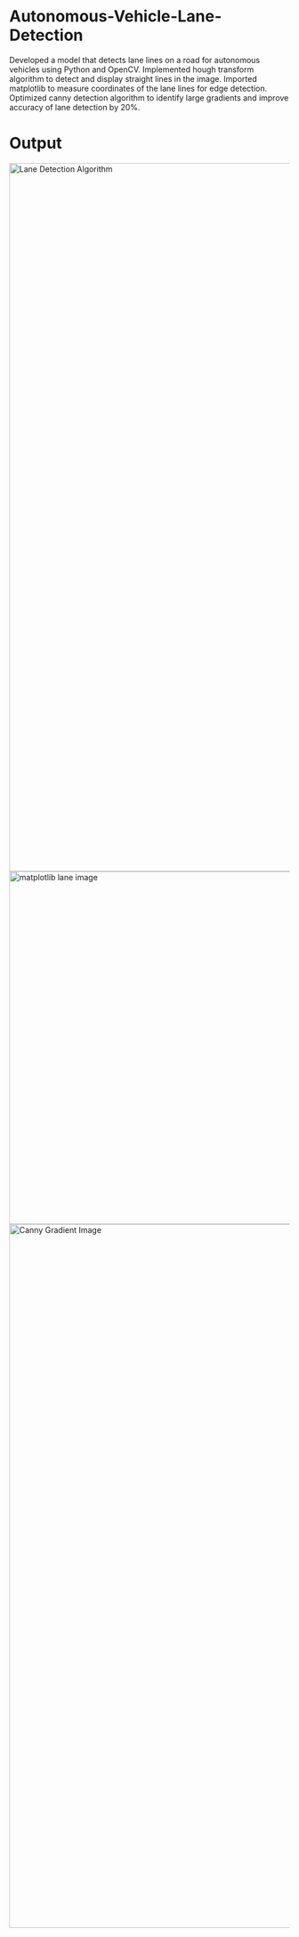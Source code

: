 # Autonomous-Vehicle-Lane-Detection
Developed a model that detects lane lines on a road for autonomous vehicles using Python and OpenCV. Implemented hough transform algorithm to detect and display straight lines in the image. Imported matplotlib to measure coordinates of the lane lines for edge detection. Optimized canny detection algorithm to identify large gradients and improve accuracy of lane detection by 20%.  

# Output
<img width="1273" alt="Lane Detection Algorithm" src="https://user-images.githubusercontent.com/79876261/225236222-9e3f93b0-20b1-4b0a-8144-1b2533404133.png">
<img width="634" alt="matplotlib lane image" src="https://user-images.githubusercontent.com/79876261/225236428-823b19b8-328d-49f8-b486-c997b0dec149.png">
<img width="1265" alt="Canny Gradient Image" src="https://user-images.githubusercontent.com/79876261/225236480-e2edc784-b09d-4633-9469-448fa9db696a.png">
